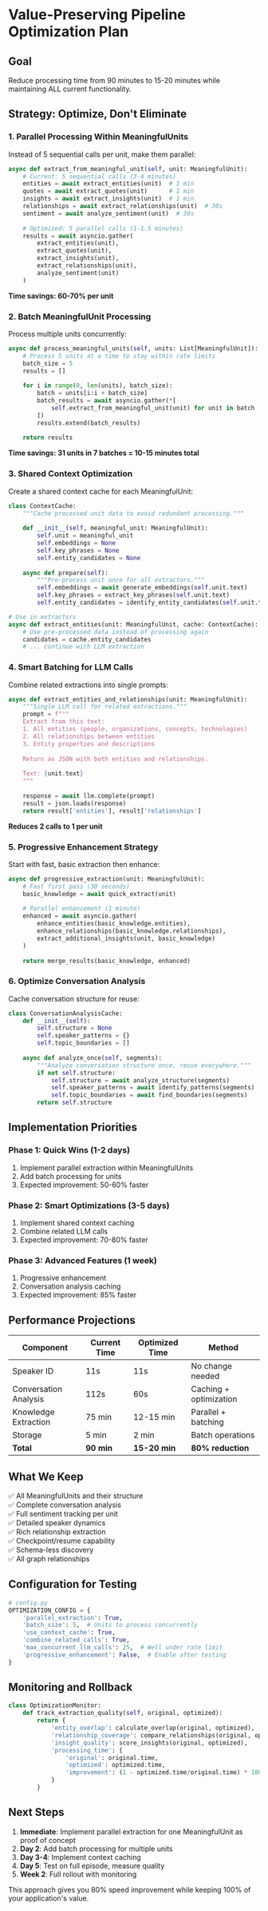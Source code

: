 # Value-Preserving Pipeline Optimization Plan

## Goal
Reduce processing time from 90 minutes to 15-20 minutes while maintaining ALL current functionality.

## Strategy: Optimize, Don't Eliminate

### 1. Parallel Processing Within MeaningfulUnits
Instead of 5 sequential calls per unit, make them parallel:

```python
async def extract_from_meaningful_unit(self, unit: MeaningfulUnit):
    # Current: 5 sequential calls (3-4 minutes)
    entities = await extract_entities(unit)  # 1 min
    quotes = await extract_quotes(unit)      # 1 min
    insights = await extract_insights(unit)  # 1 min
    relationships = await extract_relationships(unit)  # 30s
    sentiment = await analyze_sentiment(unit)  # 30s
    
    # Optimized: 5 parallel calls (1-1.5 minutes)
    results = await asyncio.gather(
        extract_entities(unit),
        extract_quotes(unit),
        extract_insights(unit),
        extract_relationships(unit),
        analyze_sentiment(unit)
    )
```

**Time savings: 60-70% per unit**

### 2. Batch MeaningfulUnit Processing
Process multiple units concurrently:

```python
async def process_meaningful_units(self, units: List[MeaningfulUnit]):
    # Process 5 units at a time to stay within rate limits
    batch_size = 5
    results = []
    
    for i in range(0, len(units), batch_size):
        batch = units[i:i + batch_size]
        batch_results = await asyncio.gather(*[
            self.extract_from_meaningful_unit(unit) for unit in batch
        ])
        results.extend(batch_results)
    
    return results
```

**Time savings: 31 units in 7 batches = 10-15 minutes total**

### 3. Shared Context Optimization
Create a shared context cache for each MeaningfulUnit:

```python
class ContextCache:
    """Cache processed unit data to avoid redundant processing."""
    
    def __init__(self, meaningful_unit: MeaningfulUnit):
        self.unit = meaningful_unit
        self.embeddings = None
        self.key_phrases = None
        self.entity_candidates = None
        
    async def prepare(self):
        """Pre-process unit once for all extractors."""
        self.embeddings = await generate_embeddings(self.unit.text)
        self.key_phrases = extract_key_phrases(self.unit.text)
        self.entity_candidates = identify_entity_candidates(self.unit.text)

# Use in extractors
async def extract_entities(unit: MeaningfulUnit, cache: ContextCache):
    # Use pre-processed data instead of processing again
    candidates = cache.entity_candidates
    # ... continue with LLM extraction
```

### 4. Smart Batching for LLM Calls
Combine related extractions into single prompts:

```python
async def extract_entities_and_relationships(unit: MeaningfulUnit):
    """Single LLM call for related extractions."""
    prompt = f"""
    Extract from this text:
    1. All entities (people, organizations, concepts, technologies)
    2. All relationships between entities
    3. Entity properties and descriptions
    
    Return as JSON with both entities and relationships.
    
    Text: {unit.text}
    """
    
    response = await llm.complete(prompt)
    result = json.loads(response)
    return result['entities'], result['relationships']
```

**Reduces 2 calls to 1 per unit**

### 5. Progressive Enhancement Strategy
Start with fast, basic extraction then enhance:

```python
async def progressive_extraction(unit: MeaningfulUnit):
    # Fast first pass (30 seconds)
    basic_knowledge = await quick_extract(unit)
    
    # Parallel enhancement (1 minute)
    enhanced = await asyncio.gather(
        enhance_entities(basic_knowledge.entities),
        enhance_relationships(basic_knowledge.relationships),
        extract_additional_insights(unit, basic_knowledge)
    )
    
    return merge_results(basic_knowledge, enhanced)
```

### 6. Optimize Conversation Analysis
Cache conversation structure for reuse:

```python
class ConversationAnalysisCache:
    def __init__(self):
        self.structure = None
        self.speaker_patterns = {}
        self.topic_boundaries = []
        
    async def analyze_once(self, segments):
        """Analyze conversation structure once, reuse everywhere."""
        if not self.structure:
            self.structure = await analyze_structure(segments)
            self.speaker_patterns = await identify_patterns(segments)
            self.topic_boundaries = await find_boundaries(segments)
        return self.structure
```

## Implementation Priorities

### Phase 1: Quick Wins (1-2 days)
1. Implement parallel extraction within MeaningfulUnits
2. Add batch processing for units
3. Expected improvement: 50-60% faster

### Phase 2: Smart Optimizations (3-5 days)
1. Implement shared context caching
2. Combine related LLM calls
3. Expected improvement: 70-80% faster

### Phase 3: Advanced Features (1 week)
1. Progressive enhancement
2. Conversation analysis caching
3. Expected improvement: 85% faster

## Performance Projections

| Component | Current Time | Optimized Time | Method |
|-----------|--------------|----------------|--------|
| Speaker ID | 11s | 11s | No change needed |
| Conversation Analysis | 112s | 60s | Caching + optimization |
| Knowledge Extraction | 75 min | 12-15 min | Parallel + batching |
| Storage | 5 min | 2 min | Batch operations |
| **Total** | **90 min** | **15-20 min** | **80% reduction** |

## What We Keep

✅ All MeaningfulUnits and their structure  
✅ Complete conversation analysis  
✅ Full sentiment tracking per unit  
✅ Detailed speaker dynamics  
✅ Rich relationship extraction  
✅ Checkpoint/resume capability  
✅ Schema-less discovery  
✅ All graph relationships  

## Configuration for Testing

```python
# config.py
OPTIMIZATION_CONFIG = {
    'parallel_extraction': True,
    'batch_size': 5,  # Units to process concurrently
    'use_context_cache': True,
    'combine_related_calls': True,
    'max_concurrent_llm_calls': 25,  # Well under rate limit
    'progressive_enhancement': False,  # Enable after testing
}
```

## Monitoring and Rollback

```python
class OptimizationMonitor:
    def track_extraction_quality(self, original, optimized):
        return {
            'entity_overlap': calculate_overlap(original, optimized),
            'relationship_coverage': compare_relationships(original, optimized),
            'insight_quality': score_insights(original, optimized),
            'processing_time': {
                'original': original.time,
                'optimized': optimized.time,
                'improvement': (1 - optimized.time/original.time) * 100
            }
        }
```

## Next Steps

1. **Immediate**: Implement parallel extraction for one MeaningfulUnit as proof of concept
2. **Day 2**: Add batch processing for multiple units
3. **Day 3-4**: Implement context caching
4. **Day 5**: Test on full episode, measure quality
5. **Week 2**: Full rollout with monitoring

This approach gives you 80% speed improvement while keeping 100% of your application's value.